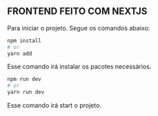## FRONTEND FEITO COM NEXTJS
Para iniciar o projeto. Segue os comandos abaixo:

```bash
npm install
# or
yarn add
```
Esse comando irá instalar os pacotes necessários.

```bash
npm run dev
# or
yarn run dev
```
Esse comando irá start o projeto.

